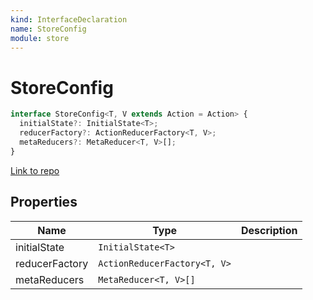 ```yaml
---
kind: InterfaceDeclaration
name: StoreConfig
module: store
---
```


# StoreConfig

```ts
interface StoreConfig<T, V extends Action = Action> {
  initialState?: InitialState<T>;
  reducerFactory?: ActionReducerFactory<T, V>;
  metaReducers?: MetaReducer<T, V>[];
}
```

[Link to repo](https://github.com/ngrx/platform/blob/master/modules/store/src/store_module.ts#L106-L110)

## Properties

| Name           | Type                         | Description |
| -------------- | ---------------------------- | ----------- |
| initialState   | `InitialState<T>`            |             |
| reducerFactory | `ActionReducerFactory<T, V>` |             |
| metaReducers   | `MetaReducer<T, V>[]`        |             |
